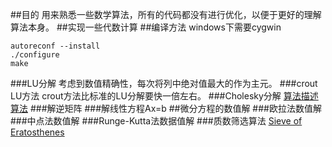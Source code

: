 ##目的
用来熟悉一些数学算法，所有的代码都没有进行优化，以便于更好的理解算法本身。
##实现一些代数计算
##编译方法
windows下需要cygwin
```
autoreconf --install
./configure
make
```
###LU分解
考虑到数值精确性，每次将列中绝对值最大的作为主元。
###crout LU方法
crout方法比标准的LU分解要快一倍左右。
###Cholesky分解
[算法描述](http://mathfaculty.fullerton.edu/mathews/n2003/CholeskyMod.html)</br>
[算法](http://www.netlib.org/utk/papers/factor/node9.html)
###解逆矩阵
###解线性方程Ax=b
##微分方程的数值解
###欧拉法数值解
###中点法数值解
###Runge-Kutta法数据值解
###质数筛选算法
[Sieve of Eratosthenes](https://en.wikipedia.org/wiki/Sieve_of_Eratosthenes)
